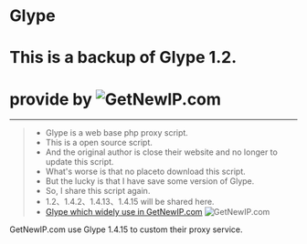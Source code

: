 # Glype
# This is a backup of Glype 1.2.
# provide by ![GetNewIP.com](http://getnewip.com/static/getnewip.com/logos/getnewip-logo.png)
------
> * Glype is a web base php proxy script.
> * This is a open source script.
> * And the original author is close their website and no longer to update this script.
> * What's worse is that no placeto download this script.
> * But the lucky is that I have save some version of Glype.
> * So, I share this script again.
> * 1.2、1.4.2、1.4.13、1.4.15 will be shared here.
> * [Glype which widely use in GetNewIP.com](http://getnewip.com/)
![GetNewIP.com](http://getnewip.com/static/getnewip.com/logos/getnewip-logo.png)

GetNewIP.com use Glype 1.4.15 to custom their proxy service.